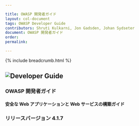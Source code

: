 ```yaml
---

title: OWASP 開発者ガイド
layout: col-document
tags: OWASP Developer Guide
contributors: Shruti Kulkarni, Jon Gadsden, Johan Sydseter
document: OWASP 開発者ガイド
order:
permalink:

---
```


{% include breadcrumb.html %}

## ![Developer Guide](../assets/images/dg_logo.png)

### OWASP 開発者ガイド

#### 安全な Web アプリケーションと Web サービスの構築ガイド

### リリースバージョン 4.1.7
